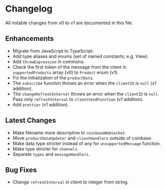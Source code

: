 # Changelog

All notable changes from v0 to v1 are documented in this file.

## Enhancements

* Migrate from JavaScript to TypeScript.
* Add type aliases and enums (set of named constants; e.g. View).
* Add `throwExpression` in commons.
* Check the first token of the message from the client in `supportedProducts` array (v0) to `Product` enum (v1).
* Fix the initialization of the `productData`.
* The `subscribe` function throws an error when the `clientID` is `null` (v1 addition).
* The `changeRefreshInterval` throws an error when the `clientID` is `null`. Pass only `refreshInterval` to `clientSendFunction` (v1 addition).
* Add `prettier` (v1 addition).

## Latest Changes

* Make filename more descriptive to `coinbaseWebsocket`.
* Move `productDataUpdater` and `clientHandlers` outside of coinbase.
* Make data type stricter instead of any for `unsupportedMessage` function.
* Make type stricter for `channels`.
* Separate `types` and `messageHandlers`.

## Bug Fixes

* Change `refreshInterval` in client to integer from string.
